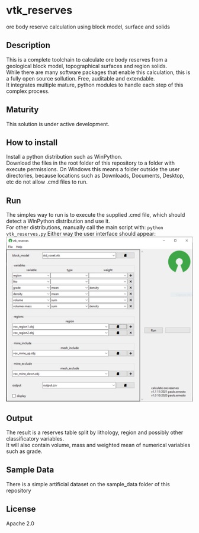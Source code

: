 # vtk_reserves
ore body reserve calculation using block model, surface and solids
  
## Description
This is a complete toolchain to calculate ore body reserves from a geological block model, topographical surfaces and region solids.  
While there are many software packages that enable this calculation, this is a fully open source sollution. Free, auditable and extendable.  
It integrates multiple mature, python modules to handle each step of this complex process.  
## Maturity
This solution is under active development.  
## How to install
Install a python distribution such as WinPython.  
Download the files in the root folder of this repository to a folder with execute permissions. On Windows this means a folder outside the user directories, because locations such as Downloads, Documents, Desktop, etc do not allow .cmd files to run.  
## Run
The simples way to run is to execute the supplied .cmd file, which should detect a WinPython distribution and use it.  
For other distributions, manually call the main script with:
`python vtk_reserves.py`
Either way the user interface should appear:
![screenshot1](./assets/screenshot1.png?raw=true)
## Output
The result is a reserves table split by lithology, region and possibly other classificatory variables.  
It will also contain volume, mass and weighted mean of numerical variables such as grade.
## Sample Data
There is a simple artificial dataset on the sample_data folder of this repository
## License
Apache 2.0

